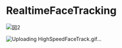 # RealtimeFaceTracking

![図2](https://user-images.githubusercontent.com/50428044/83965905-005f0280-a8f2-11ea-986b-63f2689cbccc.png)

![Uploading HighSpeedFaceTrack.gif…]()
